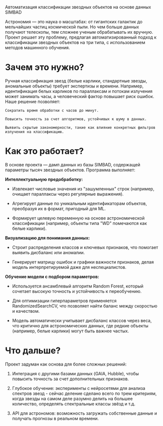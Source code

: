 Автоматизация классификации звездных объектов на основе данных SIMBAD

Астрономия — это наука о масштабах: от гигантских галактик до мельчайших частиц космической пыли. Но чем больше данных получают телескопы, тем сложнее ученым обрабатывать их вручную. Проект решает эту проблему, предлагая автоматизированный подход к классификации звездных объектов на три типа, с использованием методов машинного обучения.

# Зачем это нужно?
Ручная классификация звезд (белые карлики, стандартные звезды, аномальные объекты) требует экспертизы и времени. Например, идентификация белых карликов по параллаксам и потокам излучения может занимать часы, а человеческий фактор повышает риск ошибок. Наше решение позволяет:

    Сократить время обработки с часов до минут.

    Повысить точность за счет алгоритмов, устойчивых к шуму в данных.

    Выявить скрытые закономерности, такие как влияние конкретных фильтров излучения на классификацию.

# Как это работает?
В основе проекта — дамп данных из базы SIMBAD, содержащей параметры тысяч звездных объектов. Программа выполняет:

**Интеллектуальную предобработку:**

+ Извлекает числовые значения из "зашумленных" строк (например, очищает параллаксы через регулярные выражения).

+ Агрегирует данные по уникальным идентификаторам объектов, преобразуя их в формат, пригодный для ML.

+ Формирует целевую переменную на основе астрономической классификации (например, объекты типа "WD" помечаются как белые карлики).

**Визуализацию для понимания данных:**

+ Строит распределения классов и ключевых признаков, что помогает выявить дисбаланс или аномалии.

+ Генерирует матрицу ошибок и графики важности признаков, делая модель интерпретируемой даже для неспециалистов.

**Обучение модели с подбором параметров:**

+ Используется ансамблевый алгоритм Random Forest, который сочетает высокую точность и устойчивость к переобучению.

+ Для оптимизации гиперпараметров применяется RandomizedSearchCV, что позволяет найти баланс между скоростью и качеством.

+ Модель автоматически учитывает дисбаланс классов через веса, что критично для астрономических данных, где редкие объекты (например, белые карлики) могут быть важнее частых.
        
# Что дальше?
Проект задуман как основа для более сложных решений:

1. Интеграция с другими базами данных (GAIA, Hubble), чтобы повысить точность за счет дополнительных признаков.

2. Глубокое обучение: эксперименты с нейросетями для анализа спектров звезд - сейчас деление сделано всего по трем критериям, когда звезды на самом деле разумно делить на большее количество, определять спектральные классы звёзд и т.д.

3. API для астрономов: возможность загружать собственные данные и получать прогнозы в реальном времени.
